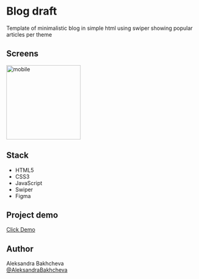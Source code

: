 # Blog draft

Template of minimalistic blog in simple html using swiper showing popular articles per theme

## Screens

<img width="195" src="https://github.com/AleksandraBakhcheva/blog-template/assets/76097160/e4efd3e7-6e0d-4d32-8b67-4e7bbf8b6d32" alt="mobile"/>

## Stack

- HTML5
- CSS3
- JavaScript
- Swiper
- Figma

## Project demo

<a target="_blank" href="https://aleksandrabakhcheva.github.io/blog-template/">Click Demo</a>

## Author

Aleksandra Bakhcheva<br>
[@AleksandraBakhcheva](https://github.com/AleksandraBakhcheva)

